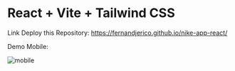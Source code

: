 # React + Vite + Tailwind CSS

Link Deploy this Repository:
https://fernandjerico.github.io/nike-app-react/

Demo Mobile:

![mobile](https://github.com/FernandJerico/nike-app-react/assets/108643058/a314eaf7-c970-49e0-8340-44416e60e307)
